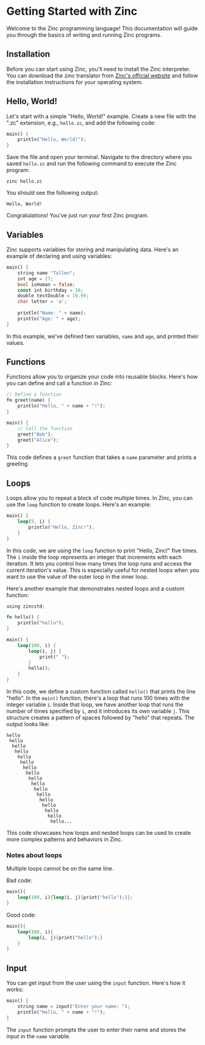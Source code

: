 # Getting Started with Zinc

Welcome to the Zinc programming language! This documentation will guide you through the basics of writing and running Zinc programs.

## Installation

Before you can start using Zinc, you'll need to install the Zinc interpreter. You can download the zinc translator from [Zinc's official website](https://github.com/Talleeenos69/ZINC/blob/main/) and follow the installation instructions for your operating system.

## Hello, World!

Let's start with a simple "Hello, World!" example. Create a new file with the ".zc" extension, e.g., `hello.zc`, and add the following code:

```rust
main() {
    println("Hello, World!");
}
```

Save the file and open your terminal. Navigate to the directory where you saved `hello.zc` and run the following command to execute the Zinc program:

```shell
zinc hello.zc
```

You should see the following output:

```shell
Hello, World!
```

Congratulations! You've just run your first Zinc program.

## Variables

Zinc supports variables for storing and manipulating data. Here's an example of declaring and using variables:

```rust
main() {
    string name "Tallen";
    int age = 27;
    bool isHuman = false;
    const int birthday = 26;
    double testDouble = 19.99;
    char letter = 'a';
    
    println("Name: " + name);
    println("Age: " + age);
}
```

In this example, we've defined two variables, `name` and `age`, and printed their values.

## Functions

Functions allow you to organize your code into reusable blocks. Here's how you can define and call a function in Zinc:

```rust
// Define a function
fn greet(name) {
    println("Hello, " + name + "!");
}

main() {
    // Call the function
    greet("Bob");
    greet("Alice");
}
```

This code defines a `greet` function that takes a `name` parameter and prints a greeting.

## Loops

Loops allow you to repeat a block of code multiple times. In Zinc, you can use the `loop` function to create loops. Here's an example:

```rust
main() {
    loop(5, i) {
        println("Hello, Zinc!");
    }
}
```

In this code, we are using the `loop` function to print "Hello, Zinc!" five times. The `i` inside the loop represents an integer that increments with each iteration. It lets you control how many times the loop runs and access the current iteration's value. This is especially useful for nested loops when you want to use the value of the outer loop in the inner loop.

Here's another example that demonstrates nested loops and a custom function:

```rust
using zincstd;

fn hello() {
    println("hello");
}

main() {
    loop(100, i) {
        loop(i, j) {
            print(" ");
        }
        hello();
    }
}
```

In this code, we define a custom function called `hello()` that prints the line "hello". In the `main()` function, there's a loop that runs 100 times with the integer variable `i`. Inside that loop, we have another loop that runs the number of times specified by `i`, and it introduces its own variable `j`. This structure creates a pattern of spaces followed by "hello" that repeats. The output looks like:

```shell
hello
 hello
  hello
   hello
    hello
     hello
      hello
       hello
        hello
         hello
          hello
           hello
            hello
             hello
              hello
               hello
                hello...
```

This code showcases how loops and nested loops can be used to create more complex patterns and behaviors in Zinc.

### Notes about loops
Multiple loops cannot be on the same line.

Bad code:
```rust
main(){
    loop(100, i){loop(i, j){print("hello");}};
}
```
Good code:
```rust
main(){
    loop(100, i){
        loop(i, j){print("hello");}
    }
}
```

## Input

You can get input from the user using the `input` function. Here's how it works:

```rust
main() {
    string name = input("Enter your name: ");
    println("Hello, " + name + "!");
}
```

The `input` function prompts the user to enter their name and stores the input in the `name` variable.
